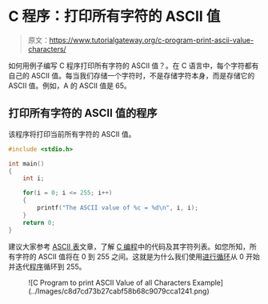 # C 程序：打印所有字符的 ASCII 值

> 原文：<https://www.tutorialgateway.org/c-program-print-ascii-value-characters/>

如何用例子编写 C 程序打印所有字符的 ASCII 值？。在 C 语言中，每个字符都有自己的 ASCII 值。每当我们存储一个字符时，不是存储字符本身，而是存储它的 ASCII 值。例如，A 的 ASCII 值是 65。

## 打印所有字符的 ASCII 值的程序

该程序将打印当前所有字符的 ASCII 值。

```c
#include <stdio.h>

int main()
{
  	int i;

  	for(i = 0; i <= 255; i++)
   	{
    	printf("The ASCII value of %c = %d\n", i, i);
   	}
  	return 0;
}
```

建议大家参考 [ASCII 表](https://www.tutorialgateway.org/ascii-table/)文章，了解 [C 编程](https://www.tutorialgateway.org/c-programming/)中的代码及其字符列表。如您所知，所有字符的 ASCII 值将在 0 到 255 之间。这就是为什么我们使用[进行循环](https://www.tutorialgateway.org/for-loop-in-c-programming/)从 0 开始并迭代[程序](https://www.tutorialgateway.org/c-programming-examples/)循环到 255。

<figure class="wp-block-image">![C Program to print ASCII Value of all Characters Example](../Images/c8d7cd73b27cabf58b68c9079cca1241.png)</figure>